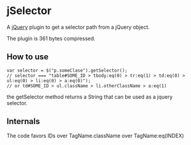jSelector
=========

A [jQuery](http://jquery.com/) plugin to get a selector path from a jQuery object.

The plugin is 361 bytes compressed.

How to use
----------
    var selector = $("p.someClase").getSelector();
    // selector === "table#SOME_ID > tbody:eq(0) > tr:eq(1) > td:eq(0) > ul:eq(0) > li:eq(0) > a:eq(0)");
    // or td#SOME_ID > ul.className > li.otherClassName > a:eq(1)

the getSelector method returns a String that can be used as a jquery selector.

Internals
---------
The code favors IDs over TagName.className over TagName:eq(INDEX)


